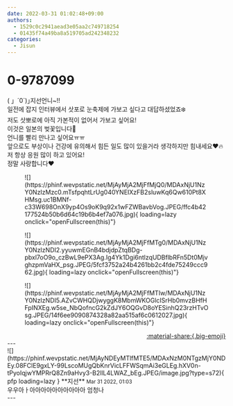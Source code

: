 ```yaml
---
date: 2022-03-31 01:02:48+09:00
authors:
  - 1529c0c2941aead3e05aa2c749718254
  - 01435f74a49ba8a519705ad242348232
categories:
  - Jisun
---
```


# 0-9787099

<div class="post-container" markdown="1">
<div class="content-container md-sidebar__scrollwrap" markdown="1">

( 」´0`)｣지선언니~!!<br>일전에 잡지 인터뷰에서 삿포로 눈축제에 가보고 싶다고 대답하셨었죠❄️<br>저도 삿뽀로에 아직 가본적이 없어서 가보고 싶어요!<br>이것은 일본의 벚꽃입니다🌸<br>언니를 빨리 만나고 싶어요ㅠㅠ<br>앞으로도 부상이나 건강에 유의해서 힘든 일도 많이 있을거라 생각하지만 힘내세요❤️🔥<br>저 항상 응원 많이 하고 있어요!<br>정말 사랑합니다♥️
<figure markdown="1">
![](https://phinf.wevpstatic.net/MjAyMjA2MjFfMjQ0/MDAxNjU1NzY0NzIzMzc0.mTsfpqhtLrUg040YNEIXzFB2sluwKq6Qw610Pt8XHMsg.uc1BMNf-c33W698OnX9yp4Os9oK9q92x1wFZWBavbVog.JPEG/ffc4b42177524b50b6d64c19b6b4ef7a076.jpg){ loading=lazy onclick="openFullscreen(this)"}
</figure>

<figure markdown="1">
![](https://phinf.wevpstatic.net/MjAyMjA2MjFfMTg0/MDAxNjU1NzY0NzIzNDI2.yyuwmEGnB4bdjdpZtqBDg-pbxl7oO9o_czBwL9ePX3Ag.Ig4Yk1Dgi6ntlzqUDBflbRFn5Dt0MjvghzpmVaHX_psg.JPEG/5fcf3752a24b4261bb2c4fde75249ccc962.jpg){ loading=lazy onclick="openFullscreen(this)"}
</figure>

<figure markdown="1">
![](https://phinf.wevpstatic.net/MjAyMjA2MjFfMTIw/MDAxNjU1NzY0NzIzNDI5.AZvCWHQDjwyggK8MbmWKOGlcISrHb0mvzBHfHFpINXEg.w5se_NbQofncG2kZdJY6OQGvD8oYESinhQ23rzHTvOsg.JPEG/14f6ee9090874328a82aa515af6c0612027.jpg){ loading=lazy onclick="openFullscreen(this)"}
</figure>


</div>
</div>

<div style="text-align: right;" markdown="1">
<a href="https://weverse.io/fromis9/fanpost/0-9787099" style="text-align: right;">:material-share:{.big-emoji}</a>
</div>
---

<div class="comments-container md-sidebar__scrollwrap" markdown="1">
<div class="comment" markdown="1">
<div class='id-container' markdown="1">
![](https://phinf.wevpstatic.net/MjAyNDEyMTlfMTE5/MDAxNzM0NTgzMjY0NDEy.08FClE9gxLY-99LscoMUgQbKnrVicLFFWSqmAi3eGLEg.hXV0n-tPyoIqjwYMPRrQ8Zn9aHvy3-B2llL4LWAZ_bEg.JPEG/image.jpg?type=s72){ pfp loading=lazy }
**<span class="artist">지선</span>** <small>Mar 31 2022, 01:03</small><br>
</div>
<div class='comment-body' markdown="1">
우우아ㅏ아아아아아아아아아아 엄청나
</div>
</div>
</div>
---
